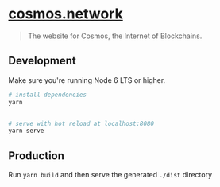 # [cosmos.network](https://cosmos.network)

> The website for Cosmos, the Internet of Blockchains.

## Development

Make sure you're running Node 6 LTS or higher.

```bash
# install dependencies
yarn


# serve with hot reload at localhost:8080
yarn serve
```

## Production

Run `yarn build` and then serve the generated `./dist` directory
